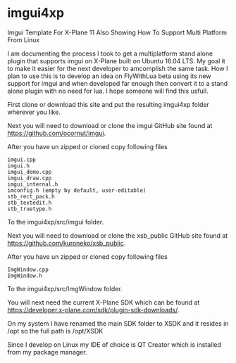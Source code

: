 # imgui4xp
Imgui Template For X-Plane 11 Also Showing How To Support Multi Platform From Linux

I am documenting the process I took to get a multiplatform stand alone plugin that supports imgui on X-Plane built on Ubuntu 16.04 LTS. My goal it to make it easier for the next developer to amcomplish the same task. How I plan to use this is to develop an idea on FlyWithLua beta using its new support for imgui and when developed far enough then convert it to a stand alone plugin with no need for lua. I hope someone will find this usfull. 

First clone or download this site and put the resulting imgui4xp folder wherever you like. 

Next you will need to download or clone the imgui GitHub site found at https://github.com/ocornut/imgui.

After you have un zipped or cloned copy following files

    imgui.cpp
    imgui.h
    imgui_demo.cpp
    imgui_draw.cpp
    imgui_internal.h
    imconfig.h (empty by default, user-editable)
    stb_rect_pack.h
    stb_textedit.h
    stb_truetype.h

To the imgui4xp/src/imgui folder.

Next you will need to download or clone the xsb_public GitHub site found at https://github.com/kuroneko/xsb_public.

After you have un zipped or cloned copy following files

	ImgWindow.cpp	
 	ImgWindow.h

To the imgui4xp/src/ImgWindow folder.

You will next need the current X-Plane SDK which can be found at https://developer.x-plane.com/sdk/plugin-sdk-downloads/.

On my system I have renamed the main SDK folder to XSDK and it resides in /opt so the full path is /opt/XSDK

Since I develop on Linux my IDE of choice is QT Creator which is installed from my package manager.
